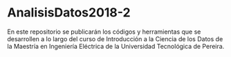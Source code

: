 # AnalisisDatos2018-2
En este repositorio se publicarán los códigos y herramientas que se desarrollen a lo largo del curso de Introducción a la Ciencia de los Datos de la Maestría en Ingeniería Eléctrica de la Universidad Tecnológica de Pereira.
